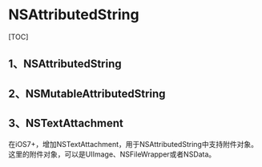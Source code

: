 # NSAttributedString

[TOC]



## 1、NSAttributedString



## 2、NSMutableAttributedString



## 3、NSTextAttachment

在iOS7+，增加NSTextAttachment，用于NSAttributedString中支持附件对象。这里的附件对象，可以是UIImage、NSFileWrapper或者NSData。





